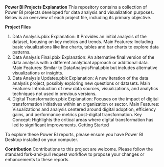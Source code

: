 **Power BI Projects Explanation**
This repository contains a collection of Power BI projects developed for data analysis and visualization purposes. Below is an overview of each project file, including its primary objective.

**Project Files**
1. Data Analysis.pbix
Explanation: It Provides an initial analysis of the dataset, focusing on key metrics and trends.
Main Features: Including basic visualizations like line charts, tables and bar charts to explore data patterns.
2. Data Analysis Final.pbix
Explanation: An alternative final version of the data analysis with a different analytical approach or additional data.
Main Features: Similar to DataAnalysisFinal.pbix but includes alternative visualizations or insights.
3. Data Analysis Updates.pbix
Explanation: A new iteration of the data analysis project, possibly exploring new questions or datasets.
Main Features: Introduction of new data sources, visualizations, and analytics techniques not used in previous versions.
4. Digital Transformation.pbix
Explanation: Focuses on the impact of digital transformation initiatives within an organization or sector.
Main Features: Visualizations and analysis centered around digital adoption, efficiency gains, and performance metrics post-digital transformation.
Key Concept: Highlights the critical areas where digital transformation has led to significant improvements.
Getting Started

To explore these Power BI reports, please ensure you have Power BI Desktop installed on your computer.

**Contribution**
Contributions to this project are welcome. Please follow the standard fork-and-pull request workflow to propose your changes or enhancements to these reports.
